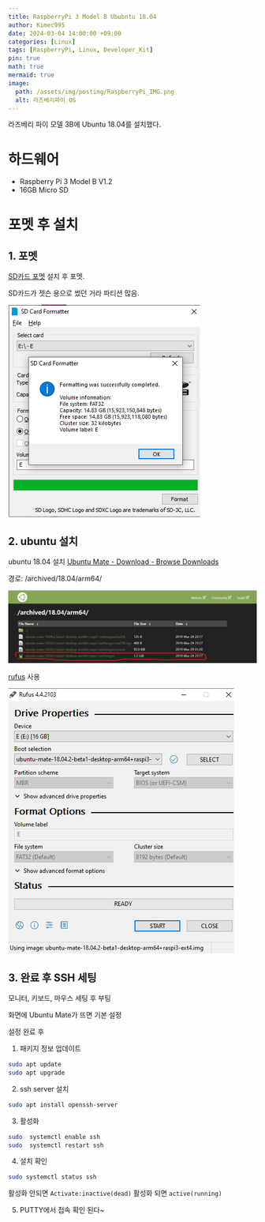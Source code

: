 ```yaml
---
title: RaspberryPi 3 Model B Ububntu 18.04
author: Kimec995
date: 2024-03-04 14:00:00 +09:00
categories: [Linux]
tags: [RaspberryPi, Linux, Developer_Kit]
pin: true
math: true
mermaid: true
image: 
  path: /assets/img/postimg/RaspberryPi_IMG.png
  alt: 라즈베리파이 OS
---
```

라즈베리 파이 모델 3B에 Ubuntu 18.04를 설치했다.

# 하드웨어
- Raspberry Pi 3 Model B V1.2
- 16GB Micro SD

# 포멧 후 설치
## 1. 포멧
[SD카드 포멧](https://www.sdcard.org/downloads/formatter/)
설치 후 포멧.

SD카드가 젯슨 용으로 썼던 거라 파티션 많음.

![image.png](\assets\img\postimg\RaspberryPi_OS\RaspberryPi_OS_001.png)

## 2. ubuntu 설치
ubuntu 18.04 설치
[Ubuntu Mate - Download - Browse Downloads](https://releases.ubuntu-mate.org/)

경로: /archived/18.04/arm64/

![image.png](\assets\img\postimg\RaspberryPi_OS\RaspberryPi_OS_002.png)


[rufus](https://rufus.ie/ko/#google_vignette) 사용

![image.png](\assets\img\postimg\RaspberryPi_OS\RaspberryPi_OS_003.png)


## 3. 완료 후  SSH 세팅
모니터, 키보드, 마우스 세팅 후 부팅

화면에 Ubuntu Mate가 뜨면 기본 설정

설정 완료 후

1. 패키지 정보 업데이트
```bash
sudo apt update
sudo apt upgrade
```

2. ssh server 설치
```bash
sudo apt install openssh-server
```

3. 활성화
```bash
sudo  systemctl enable ssh
sudo  systemctl restart ssh
```

4. 설치 확인
```bash
sudo systemctl status ssh
```

활성화 안되면 `Activate:inactive(dead)`
활성화 되면 `active(running)`

5. PUTTY에서 접속 확인
된다~
